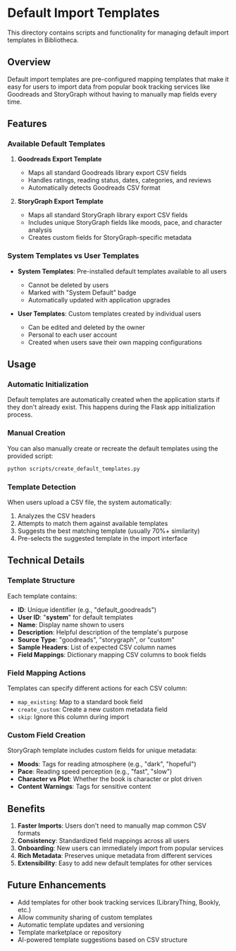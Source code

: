 # Default Import Templates

This directory contains scripts and functionality for managing default import templates in Bibliotheca.

## Overview

Default import templates are pre-configured mapping templates that make it easy for users to import data from popular book tracking services like Goodreads and StoryGraph without having to manually map fields every time.

## Features

### Available Default Templates

1. **Goodreads Export Template**
   - Maps all standard Goodreads library export CSV fields
   - Handles ratings, reading status, dates, categories, and reviews
   - Automatically detects Goodreads CSV format

2. **StoryGraph Export Template**
   - Maps all standard StoryGraph library export CSV fields
   - Includes unique StoryGraph fields like moods, pace, and character analysis
   - Creates custom fields for StoryGraph-specific metadata

### System Templates vs User Templates

- **System Templates**: Pre-installed default templates available to all users
  - Cannot be deleted by users
  - Marked with "System Default" badge
  - Automatically updated with application upgrades
  
- **User Templates**: Custom templates created by individual users
  - Can be edited and deleted by the owner
  - Personal to each user account
  - Created when users save their own mapping configurations

## Usage

### Automatic Initialization

Default templates are automatically created when the application starts if they don't already exist. This happens during the Flask app initialization process.

### Manual Creation

You can also manually create or recreate the default templates using the provided script:

```bash
python scripts/create_default_templates.py
```

### Template Detection

When users upload a CSV file, the system automatically:
1. Analyzes the CSV headers
2. Attempts to match them against available templates
3. Suggests the best matching template (usually 70%+ similarity)
4. Pre-selects the suggested template in the import interface

## Technical Details

### Template Structure

Each template contains:
- **ID**: Unique identifier (e.g., "default_goodreads")
- **User ID**: "__system__" for default templates
- **Name**: Display name shown to users
- **Description**: Helpful description of the template's purpose
- **Source Type**: "goodreads", "storygraph", or "custom"
- **Sample Headers**: List of expected CSV column names
- **Field Mappings**: Dictionary mapping CSV columns to book fields

### Field Mapping Actions

Templates can specify different actions for each CSV column:
- `map_existing`: Map to a standard book field
- `create_custom`: Create a new custom metadata field
- `skip`: Ignore this column during import

### Custom Field Creation

StoryGraph template includes custom fields for unique metadata:
- **Moods**: Tags for reading atmosphere (e.g., "dark", "hopeful")
- **Pace**: Reading speed perception (e.g., "fast", "slow")
- **Character vs Plot**: Whether the book is character or plot driven
- **Content Warnings**: Tags for sensitive content

## Benefits

1. **Faster Imports**: Users don't need to manually map common CSV formats
2. **Consistency**: Standardized field mappings across all users
3. **Onboarding**: New users can immediately import from popular services
4. **Rich Metadata**: Preserves unique metadata from different services
5. **Extensibility**: Easy to add new default templates for other services

## Future Enhancements

- Add templates for other book tracking services (LibraryThing, Bookly, etc.)
- Allow community sharing of custom templates
- Automatic template updates and versioning
- Template marketplace or repository
- AI-powered template suggestions based on CSV structure
